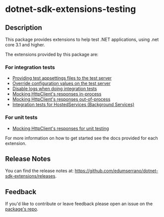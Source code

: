 # dotnet-sdk-extensions-testing

## Description

This package provides extensions to help test .NET applications, using .net core 3.1 and higher.

The extensions provided by this package are:

### For integration tests

* [Providing test appsettings files to the test server](https://github.com/edumserrano/dotnet-sdk-extensions/blob/dotnet-sdk-extensions-testing-2.0.0/docs/integration-tests/configuring-webhost.md)
* [Override configuration values on the test server](https://github.com/edumserrano/dotnet-sdk-extensions/blob/dotnet-sdk-extensions-testing-2.0.0/docs/integration-tests/override-configuration-value.md)
* [Disable logs when doing integration tests](https://github.com/edumserrano/dotnet-sdk-extensions/blob/dotnet-sdk-extensions-testing-2.0.0/docs/integration-tests/disable-logs-integration-tests.md)
* [Mocking HttpClient's responses in-process](https://github.com/edumserrano/dotnet-sdk-extensions/blob/dotnet-sdk-extensions-testing-2.0.0/docs/integration-tests/http-mocking-in-process.md)
* [Mocking HttpClient's responses out-of-process](https://github.com/edumserrano/dotnet-sdk-extensions/blob/dotnet-sdk-extensions-testing-2.0.0/docs/integration-tests/http-mocking-out-of-process.md)
* [Integration tests for HostedServices (Background Services)](https://github.com/edumserrano/dotnet-sdk-extensions/blob/dotnet-sdk-extensions-testing-2.0.0/docs/integration-tests/hosted-services.md)

### For unit tests

* [Mocking HttpClient's responses for unit testing](https://github.com/edumserrano/dotnet-sdk-extensions/blob/dotnet-sdk-extensions-testing-2.0.0/docs/unit-tests/http-mocking-unit-tests.md)

For more information on how to get started see the docs provided for each extension.

## Release Notes

You can find the release notes at: https://github.com/edumserrano/dotnet-sdk-extensions/releases.

## Feedback

If you'd like to contribute or leave feedback please open an issue on the [package's repo](https://github.com/edumserrano/dotnet-sdk-extensions).
